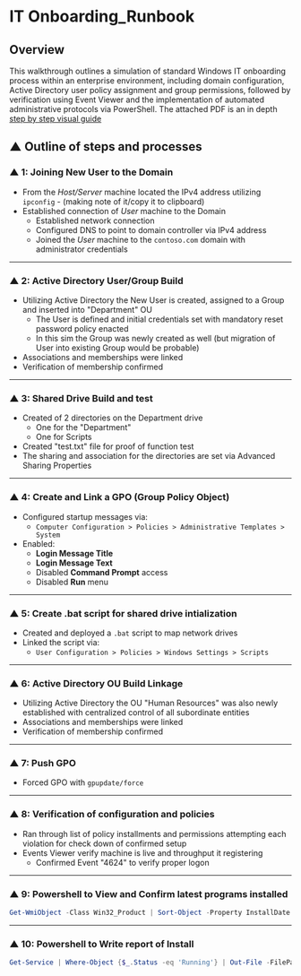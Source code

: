 # IT Onboarding_Runbook

## Overview
This walkthrough outlines a simulation of standard Windows IT onboarding process within an enterprise environment, including domain configuration, Active Directory user policy assignment and group permissions, followed by verification using Event Viewer and the implementation of automated administrative protocols via PowerShell.  The attached PDF is an in depth [step by step visual guide](https://github.com/MichaelColburn/Onboarding_Runbook/blob/main/Michael%20Colburn%20-%20IT_runbook.pdf)

## ▲ Outline of steps and processes

### ▲ 1: Joining New User to the Domain
- From the _Host/Server_ machine located the IPv4 address utilizing `ipconfig` - (making note of it/copy it to clipboard)
- Established connection of _User_ machine to the Domain
  - Established network connection
  - Configured DNS to point to domain controller via IPv4 address
  - Joined the _User_ machine to the `contoso.com` domain with administrator credentials
 ---

### ▲ 2: Active Directory User/Group Build
- Utilizing Active Directory the New User is created, assigned to a Group and inserted into "Department" OU
  - The User is defined and initial credentials set with mandatory reset password policy enacted
  - In this sim the Group was newly created as well (but migration of User into existing Group would be probable)
- Associations and memberships were linked
- Verification of membership confirmed
---

### ▲ 3: Shared Drive Build and test 
- Created of 2 directories on the Department drive
  - One for the "Department"
  - One for Scripts
- Created "test.txt" file for proof of function test
- The sharing and association for the directories are set via Advanced Sharing Properties
---

### ▲ 4: Create and Link a GPO (Group Policy Object)
- Configured startup messages via:
  - `Computer Configuration > Policies > Administrative Templates > System`
- Enabled:
  - **Login Message Title**
  - **Login Message Text**
  - Disabled **Command Prompt** access
  - Disabled **Run** menu
 ---
 
 ### ▲ 5: Create .bat script for shared drive intialization
- Created and deployed a `.bat` script to map network drives
- Linked the script via:
  - `User Configuration > Policies > Windows Settings > Scripts`
---

### ▲ 6: Active Directory OU Build Linkage
- Utilizing Active Directory the OU "Human Resources" was also newly established with centralized control of all subordinate entities
- Associations and memberships were linked
- Verification of membership confirmed
---

### ▲ 7: Push GPO
- Forced GPO with `gpupdate/force`
---

### ▲ 8: Verification of configuration and policies
- Ran through list of policy installments and permissions attempting each violation for check down of confirmed setup
- Events Viewer verify machine is live and throughput it registering
  - Confirmed Event "4624" to verify proper logon
---

### ▲ 9: Powershell to View and Confirm latest programs installed
```powershell
Get-WmiObject -Class Win32_Product | Sort-Object -Property InstallDate -Descending | Select-Object -First 1
```
---

### ▲ 10: Powershell to Write report of Install
```powershell
Get-Service | Where-Object {$_.Status -eq 'Running'} | Out-File -FilePath "C:\Services\running_services.txt”
```

